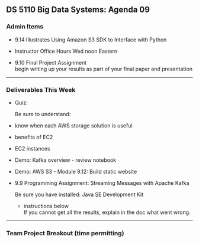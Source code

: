 ## DS 5110 Big Data Systems: Agenda 09

### Admin Items

- 9.14 Illustrates Using Amazon S3 SDK to Interface with Python

- Instructor Office Hours Wed noon Eastern

- 9.10 Final Project Assignment  
  begin writing up your results as part of your final paper and presentation 

---

### Deliverables This Week

- Quiz:  

  Be sure to understand:
 - know when each AWS storage solution is useful  
 - benefits of EC2
 - EC2 instances
 
- Demo: Kafka overview - review notebook

- Demo: AWS S3 - Module 9.12: Build static website

- 9.9 Programming Assignment: Streaming Messages with Apache Kafka

  Be sure you have installed: Java SE Development Kit  
  * instructions below  
  If you cannot get all the results, explain in the doc what went wrong.

--- 

### Team Project Breakout (time permitting)

